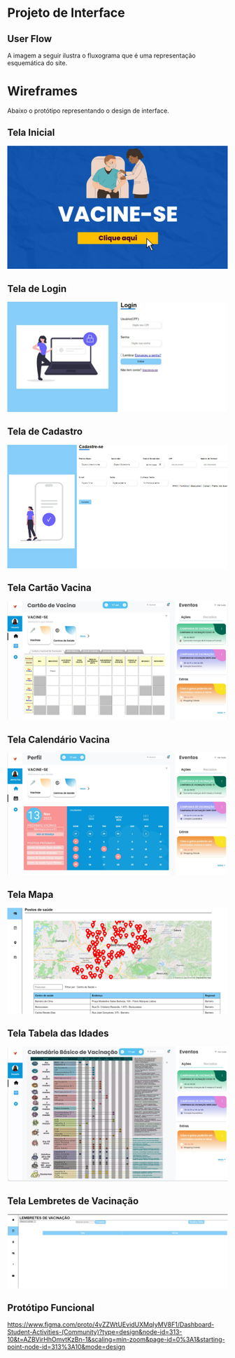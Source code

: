 # Projeto de Interface

## User Flow

A imagem a seguir ilustra o fluxograma que é uma representação esquemática do site.

# Wireframes
Abaixo o protótipo representando o design de interface.

## Tela Inicial

![UserFlow](images/Capa.png)

## Tela de Login

![UserFlow](images/telalogin.png)

## Tela de Cadastro

![UserFlow](images/telacadastro.png)

## Tela Cartão Vacina

![UserFlow](images/CalendarioVacina.png)

## Tela Calendário Vacina

![UserFlow](images/TelaVacina.png)

## Tela Mapa

![UserFlow](images/postosdesaude.png)

## Tela Tabela das Idades

![UserFlow](images/TelaIdades.png)

## Tela Lembretes de Vacinação

![UserFlow](images/lembretesvacinacao.png)

## Protótipo Funcional

https://www.figma.com/proto/4vZZWtUEvidUXMqIyMV8F1/Dashboard-Student-Activities-(Community)?type=design&node-id=313-10&t=AZBVirHhOmvtKzBn-1&scaling=min-zoom&page-id=0%3A1&starting-point-node-id=313%3A10&mode=design
